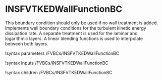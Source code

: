 # INSFVTKEDWallFunctionBC

This boundary condition should only be used if no wall treatment is added.
Implements wall boundary conditions for the turbulent kinetic energy dissipation rate.
A separate treatment is used for the laminar and logarithmic layers.
A linear blending functions is used to interpolate between both layers.

!syntax parameters /FVBCs/INSFVTKEDWallFunctionBC

!syntax inputs /FVBCs/INSFVTKEDWallFunctionBC

!syntax children /FVBCs/INSFVTKEDWallFunctionBC
